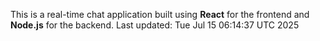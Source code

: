 This is a real-time chat application built using **React** for the frontend and **Node.js** for the backend.
Last updated: Tue Jul 15 06:14:37 UTC 2025
